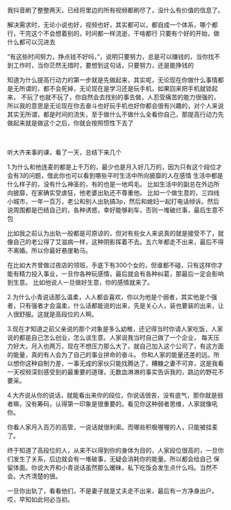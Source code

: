 

我抖音刷了整整两天，已经将里边的所有视频都刷尽了，没什么有价值的信息了。


解决需求时，无论小说也好，视频也好，其实都可以，都自成一个体系，哪个都行，干完这个不会想着别的，时间都一样流逝，干啥都行
只要有个好的开始，做什么都可以沉进去





“有这些时间努力，挣点钱不好吗，”，说明只要努力，总是可以赚钱的，当你找不到工作时，当你茫然无措时，要想到这句话，只要努力，还是能挣钱的





知道为什么提高行动力的第一步就是先做起来，其实呢，无论现在你做什么事情都是无所谓的，都不会死掉，无论现在是学习还是玩手机，如果回来把手机就锁起来，
不玩了也就不玩了，你自然会去找别的事去做，人忍受痛苦的能力很强的，所以我的意思是无论现在你去奋斗也好玩手机也好你都会很有兴趣的，对个人来说其实无所谓，都是时间的流失，至于做什么不做什么全看你自己，那提高行动力先做起来就是做这个之后，你就会按照惯性下去了

　

听大齐来事的课，看了一天，总结下来几个

1.为什么和他连麦的都是上千万的，最少也是月入好几万的，因为只有这个段位才会有3的问题，借此你也可以看到哪些平时生活中所向披靡的人在感情
生活中都是什么样子的，没有什么神圣的，有的也是一地鸡毛。
比如生活中的副总在外边所向披靡，在家确实受虐狂，他老婆出轨还不尊重他。
比如一个做生意的，三四线小城市，一年一百万，老公和别人出轨搞3p，然后和媳妇一起打电话倾诉。然后说周围都是巴结自己的，各种诱惑，幸好能够刹车，否则一堆破烂事，最后生意不包

比如我之前认为出轨一般都是可原谅的，但对有些女人来说真的就是接受不了，就像自己的老公得了艾滋病一样，这种阴影挥着不去。五六年都走不出来，最后不得不离婚。所以你最好悬崖勒马。

在比如大齐曾做过夜店的领班，手底下有300个女的，但谁都不碰，只有这样你才能有精力投入事业，一旦你各种玩感情，最后就会有各种纠葛，那最后一定会影响到生意。
比如他说人一旦做好生意，你的感情就来了。


2.为什么小青说话那么温柔，人人都会喜欢，你以为他是个弱者，其实他是个强者，只有强者才会温柔，什么话都能说的出来，先是关心人，装也要装的出来，让人很舒服。这就是高段位的人啊。


3.现在才知道之前父亲说的那个对象是多么幼稚，还记得当时你请人家吃饭，人家说的都是自己怎么创业，怎么谈生意。人家说我当时自己做了一个企业，
每天压力好大，月入也两万，现在不想压力那么大了，就自己加入这个公司了，有这方面的能量，真的有人会为了自己的事业拼命的奋斗。
你和人家的能量还差的远。所以想你这种自制力差，一事无成的家伙只能找腾达了，糟糠之妻不可弃，这是我看一天视频深刻感受到的最重要的道理，无数血淋淋的事实告诉我的，路边的野花不要采。


4.大齐说从你的说话，就能看出来你的段位，你说话很丧，没有底气，那你就是弱者嘛，没有筹码，认得第一印象是很重要的。看见你这种弱者思维，人家就像吼你。

你看人家月入百万的高管，一说话就很利索。而哪些积极喔喔的人，只能被挂麦了。

终于知道了高段位的人，从来不以得到你的身体为目的，人家段位很高的，一旦你们发生了关系，后边就会有一堆破事，无疑会消耗你的能量。所以都会给自己
保留体面。你说大齐和小青说话虽然那么暧昧，私下吃饭会发生点什么吗。当然不会。大齐清楚的很。



一旦你出轨了，看看他们，不是妻子就是丈夫走不出来，最后有一方净身出户。哎，早知如此何必当初。
